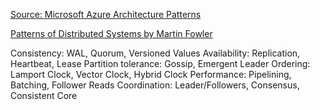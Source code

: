 ---
---
[Source: Microsoft Azure Architecture Patterns](https://learn.microsoft.com/en-us/azure/architecture/patterns/)

[Patterns of Distributed Systems by Martin Fowler](https://martinfowler.com/articles/patterns-of-distributed-systems/) 

Consistency: WAL, Quorum, Versioned Values
Availability: Replication, Heartbeat, Lease
Partition tolerance: Gossip, Emergent Leader
Ordering: Lamport Clock, Vector Clock, Hybrid Clock
Performance: Pipelining, Batching, Follower Reads
Coordination: Leader/Followers, Consensus, Consistent Core

